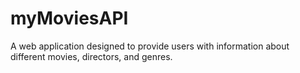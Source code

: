 # myMoviesAPI
 A web application designed to provide users with information about different movies, directors, and genres.
